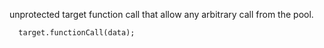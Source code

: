 unprotected target function call that allow any arbitrary call from the pool.
```
  target.functionCall(data);
```

